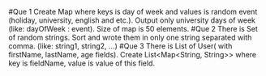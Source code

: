 #Que 1
Create Map where keys is day of week and values is random event (holiday, university, english and etc.). Output only university days of week (like: dayOfWeek : event). Size of map is 50 elements.
#Que 2
There is Set of random strings. Sort and wrote them in only one string separated with comma. (like: string1, string2, ...)
#Que 3
There is List of User( with firstName, lastName, age fields). Create List<Map<String, String>> where key is fieldName, value is value of this field.